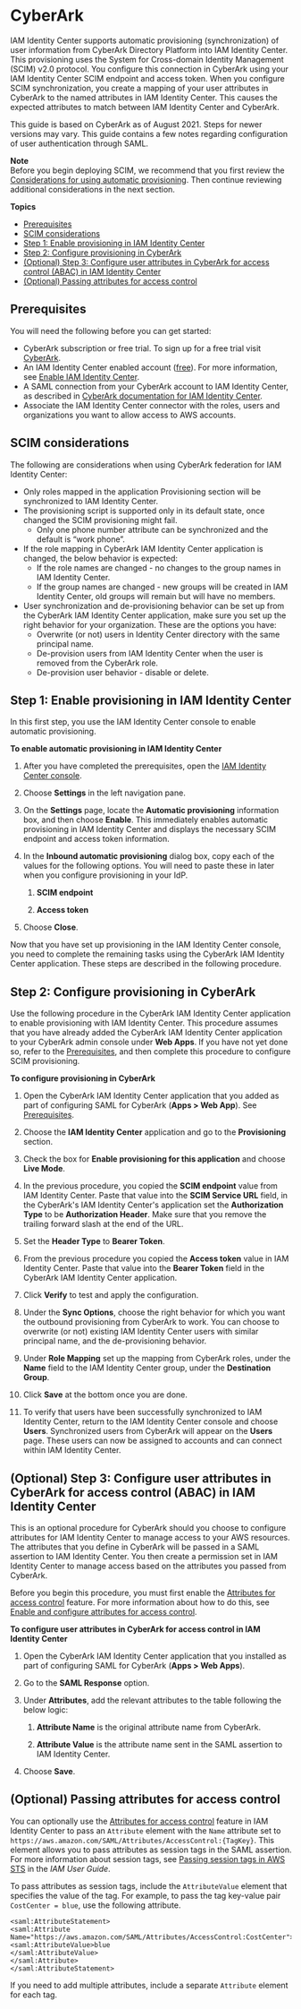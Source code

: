 # CyberArk<a name="cyberark-idp"></a>

IAM Identity Center supports automatic provisioning \(synchronization\) of user information from CyberArk Directory Platform into IAM Identity Center\. This provisioning uses the System for Cross\-domain Identity Management \(SCIM\) v2\.0 protocol\. You configure this connection in CyberArk using your IAM Identity Center SCIM endpoint and access token\. When you configure SCIM synchronization, you create a mapping of your user attributes in CyberArk to the named attributes in IAM Identity Center\. This causes the expected attributes to match between IAM Identity Center and CyberArk\. 

This guide is based on CyberArk as of August 2021\. Steps for newer versions may vary\. This guide contains a few notes regarding configuration of user authentication through SAML\. 

**Note**  
Before you begin deploying SCIM, we recommend that you first review the [Considerations for using automatic provisioning](provision-automatically.md#auto-provisioning-considerations)\. Then continue reviewing additional considerations in the next section\.

**Topics**
+ [Prerequisites](#cyberark-prereqs)
+ [SCIM considerations](#cyberark-considerations)
+ [Step 1: Enable provisioning in IAM Identity Center](#cyberark-step1)
+ [Step 2: Configure provisioning in CyberArk](#cyberark-step2)
+ [\(Optional\) Step 3: Configure user attributes in CyberArk for access control \(ABAC\) in IAM Identity Center](#cyberark-step3)
+ [\(Optional\) Passing attributes for access control](#cyberark-passing-abac)

## Prerequisites<a name="cyberark-prereqs"></a>

You will need the following before you can get started:
+ CyberArk subscription or free trial\. To sign up for a free trial visit [CyberArk](https://www.idaptive.com/free-trial)\.
+ An IAM Identity Center enabled account \([free](https://aws.amazon.com/single-sign-on/)\)\. For more information, see [ Enable IAM Identity Center](https://docs.aws.amazon.com/singlesignon/latest/userguide/step1.html)\.
+ A SAML connection from your CyberArk account to IAM Identity Center, as described in [CyberArk documentation for IAM Identity Center](https://docs.cyberark.com/Product-Doc/OnlineHelp/Idaptive/Latest/en/Content/Applications/AppsWeb/AWS_SAML_SSO.htm#!#AWS_Single_Sign-On_SAML_Single_Sign-On_(SSO))\.
+ Associate the IAM Identity Center connector with the roles, users and organizations you want to allow access to AWS accounts\.

## SCIM considerations<a name="cyberark-considerations"></a>

The following are considerations when using CyberArk federation for IAM Identity Center:
+ Only roles mapped in the application Provisioning section will be synchronized to IAM Identity Center\.
+ The provisioning script is supported only in its default state, once changed the SCIM provisioning might fail\.
  + Only one phone number attribute can be synchronized and the default is “work phone”\.
+ If the role mapping in CyberArk IAM Identity Center application is changed, the below behavior is expected:
  + If the role names are changed \- no changes to the group names in IAM Identity Center\.
  + If the group names are changed \- new groups will be created in IAM Identity Center, old groups will remain but will have no members\.
+ User synchronization and de\-provisioning behavior can be set up from the CyberArk IAM Identity Center application, make sure you set up the right behavior for your organization\. These are the options you have:
  + Overwrite \(or not\) users in Identity Center directory with the same principal name\.
  + De\-provision users from IAM Identity Center when the user is removed from the CyberArk role\.
  + De\-provision user behavior \- disable or delete\.

## Step 1: Enable provisioning in IAM Identity Center<a name="cyberark-step1"></a>

In this first step, you use the IAM Identity Center console to enable automatic provisioning\.

**To enable automatic provisioning in IAM Identity Center**

1. After you have completed the prerequisites, open the [IAM Identity Center console](https://console.aws.amazon.com/singlesignon)\.

1. Choose **Settings** in the left navigation pane\.

1. On the **Settings** page, locate the **Automatic provisioning** information box, and then choose **Enable**\. This immediately enables automatic provisioning in IAM Identity Center and displays the necessary SCIM endpoint and access token information\.

1. In the **Inbound automatic provisioning** dialog box, copy each of the values for the following options\. You will need to paste these in later when you configure provisioning in your IdP\.

   1. **SCIM endpoint**

   1. **Access token**

1. Choose **Close**\.

Now that you have set up provisioning in the IAM Identity Center console, you need to complete the remaining tasks using the CyberArk IAM Identity Center application\. These steps are described in the following procedure\.

## Step 2: Configure provisioning in CyberArk<a name="cyberark-step2"></a>

 Use the following procedure in the CyberArk IAM Identity Center application to enable provisioning with IAM Identity Center\. This procedure assumes that you have already added the CyberArk IAM Identity Center application to your CyberArk admin console under **Web Apps**\. If you have not yet done so, refer to the [Prerequisites](#cyberark-prereqs), and then complete this procedure to configure SCIM provisioning\. 

**To configure provisioning in CyberArk**

1. Open the CyberArk IAM Identity Center application that you added as part of configuring SAML for CyberArk \(**Apps > Web App**\)\. See [Prerequisites](#cyberark-prereqs)\.

1. Choose the **IAM Identity Center** application and go to the **Provisioning** section\.

1. Check the box for **Enable provisioning for this application** and choose **Live Mode**\.

1. In the previous procedure, you copied the **SCIM endpoint** value from IAM Identity Center\. Paste that value into the **SCIM Service URL** field, in the CyberArk's IAM Identity Center's application set the **Authorization Type** to be **Authorization Header**\. Make sure that you remove the trailing forward slash at the end of the URL\. 

1. Set the **Header Type** to **Bearer Token**\.

1. From the previous procedure you copied the **Access token** value in IAM Identity Center\. Paste that value into the **Bearer Token** field in the CyberArk IAM Identity Center application\.

1. Click **Verify** to test and apply the configuration\.

1. Under the **Sync Options**, choose the right behavior for which you want the outbound provisioning from CyberArk to work\. You can choose to overwrite \(or not\) existing IAM Identity Center users with similar principal name, and the de\-provisioning behavior\.

1. Under **Role Mapping** set up the mapping from CyberArk roles, under the **Name** field to the IAM Identity Center group, under the **Destination Group**\.

1. Click **Save** at the bottom once you are done\.

1. To verify that users have been successfully synchronized to IAM Identity Center, return to the IAM Identity Center console and choose **Users**\. Synchronized users from CyberArk will appear on the **Users** page\. These users can now be assigned to accounts and can connect within IAM Identity Center\.

## \(Optional\) Step 3: Configure user attributes in CyberArk for access control \(ABAC\) in IAM Identity Center<a name="cyberark-step3"></a>

This is an optional procedure for CyberArk should you choose to configure attributes for IAM Identity Center to manage access to your AWS resources\. The attributes that you define in CyberArk will be passed in a SAML assertion to IAM Identity Center\. You then create a permission set in IAM Identity Center to manage access based on the attributes you passed from CyberArk\. 

Before you begin this procedure, you must first enable the [Attributes for access control](attributesforaccesscontrol.md) feature\. For more information about how to do this, see [Enable and configure attributes for access control](configure-abac.md)\.

**To configure user attributes in CyberArk for access control in IAM Identity Center**

1. Open the CyberArk IAM Identity Center application that you installed as part of configuring SAML for CyberArk \(**Apps > Web Apps**\)\.

1. Go to the **SAML Response** option\.

1. Under **Attributes**, add the relevant attributes to the table following the below logic:

   1. **Attribute Name** is the original attribute name from CyberArk\.

   1. **Attribute Value** is the attribute name sent in the SAML assertion to IAM Identity Center\.

1. Choose **Save**\.

## \(Optional\) Passing attributes for access control<a name="cyberark-passing-abac"></a>

You can optionally use the [Attributes for access control](attributesforaccesscontrol.md) feature in IAM Identity Center to pass an `Attribute` element with the `Name` attribute set to `https://aws.amazon.com/SAML/Attributes/AccessControl:{TagKey}`\. This element allows you to pass attributes as session tags in the SAML assertion\. For more information about session tags, see [Passing session tags in AWS STS](https://docs.aws.amazon.com/IAM/latest/UserGuide/id_session-tags.html) in the *IAM User Guide*\.

To pass attributes as session tags, include the `AttributeValue` element that specifies the value of the tag\. For example, to pass the tag key\-value pair `CostCenter = blue`, use the following attribute\.

```
<saml:AttributeStatement>
<saml:Attribute Name="https://aws.amazon.com/SAML/Attributes/AccessControl:CostCenter">
<saml:AttributeValue>blue
</saml:AttributeValue>
</saml:Attribute>
</saml:AttributeStatement>
```

If you need to add multiple attributes, include a separate `Attribute` element for each tag\. 